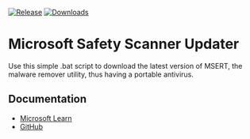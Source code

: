 [![Release](https://img.shields.io/github/v/release/KaioHSG/msert-updater)](https://github.com/KaioHSG/msert-updater/releases/latest)
[![Downloads](https://img.shields.io/github/downloads/KaioHSG/msert-updater/total)](https://github.com/KaioHSG/msert-updater/releases)

# Microsoft Safety Scanner Updater

Use this simple .bat script to download the latest version of MSERT, the malware remover utility, thus having a portable antivirus.

## Documentation

* [Microsoft Learn](https://learn.microsoft.com/microsoft-365/security/intelligence/safety-scanner-download)
* [GitHub](https://github.com/MicrosoftDocs/microsoft-365-docs/blob/public/microsoft-365/security/intelligence/safety-scanner-download.md)
